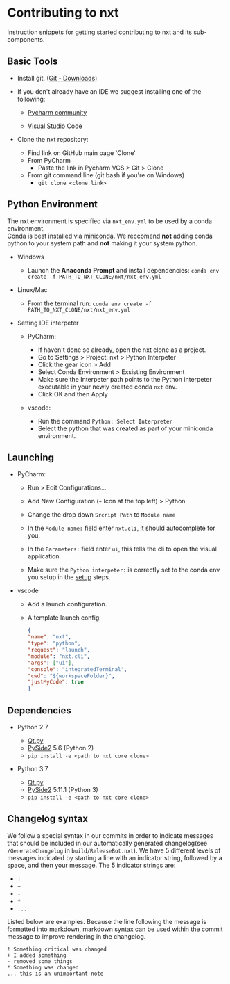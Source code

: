 # Contributing to nxt

Instruction snippets for getting started contributing to nxt and its sub-components.

## Basic Tools

- Install git. ([Git - Downloads](https://git-scm.com/downloads))

- If you don't already have an IDE we suggest installing one of the following:

  - [Pycharm community](https://www.jetbrains.com/pycharm/download/)

  - [Visual Studio Code](https://code.visualstudio.com/download)

- Clone the nxt repository:

  - Find link on GitHub main page 'Clone'
  - From PyCharm
    - Paste the link in Pycharm VCS > Git > Clone
  - From git command line (git bash if you're on Windows)
    - `git clone <clone link>`

## Python Environment
The nxt environment is specified via `nxt_env.yml` to be used by a conda environment.  
Conda is best installed via [miniconda](https://docs.conda.io/en/latest/miniconda.html). We reccomend **not** adding conda python to your system path and **not** making it your system python.

- Windows

  - Launch the **Anaconda Prompt** and install dependencies:
    `conda env create -f PATH_TO_NXT_CLONE/nxt/nxt_env.yml`

- Linux/Mac

  - From the terminal run:
     `conda env create -f PATH_TO_NXT_CLONE/nxt/nxt_env.yml`

- Setting IDE interpeter

  - PyCharm:

    - If haven't done so already, open the nxt clone as a project.
    - Go to Settings > Project: nxt > Python Interpeter
    - Click the gear icon > Add
    - Select Conda Environment > Exsisting Environment
    - Make sure the Interpeter path points to the Python interpeter executable in your newly created conda `nxt` env.
    - Click OK and then Apply

  - vscode:

    - Run the command `Python: Select Interpreter`
    - Select the python that was created as part of your miniconda environment.

## Launching

- PyCharm:

  - Run > Edit Configurations...

  - Add New Configuration (`+` Icon at the top left) > Python

  - Change the drop down `Srcript Path` to `Module name`

  - In the `Module name:` field enter `nxt.cli`, it should autocomplete for you.

  - In the `Parameters:`  field enter `ui`, this tells the cli to open the visual application.

  - Make sure the `Python interpeter:` is correctly set to the conda env you setup in the [setup](#setup) steps.

- vscode

  - Add a launch configuration.

  - A template launch config:
    ```json
    {
    "name": "nxt",
    "type": "python",
    "request": "launch",
    "module": "nxt.cli",
    "args": ["ui"],
    "console": "integratedTerminal",
    "cwd": "${workspaceFolder}",
    "justMyCode": true
    }
      ```

## Dependencies
- Python 2.7
    - [Qt.py](https://github.com/mottosso/Qt.py)
    - [PySide2](https://wiki.qt.io/Qt_for_Python) 5.6 (Python 2)
    - `pip install -e <path to nxt core clone>`

- Python 3.7
    - [Qt.py](https://github.com/mottosso/Qt.py)
    - [PySide2](https://wiki.qt.io/Qt_for_Python) 5.11.1 (Python 3)
    - `pip install -e <path to nxt core clone>`

## Changelog syntax
We follow a special syntax in our commits in order to indicate messages that should be included in our automatically generated changelog(see `/GenerateChangelog` in `build/ReleaseBot.nxt`). We have 5 different levels of messages indicated by starting a line with an indicator string, followed by a space, and then your message. The 5 indicator strings are:
* `!`
* `+`
* `-`
* `*`
* `...`

 Listed below are examples. Because the line following the message is formatted into markdown, markdown syntax can be used within the commit message to improve rendering in the changelog.

`! Something critical was changed`  
`+ I added something`  
`- removed some things`  
`* Something was changed`  
`... this is an unimportant note`  
